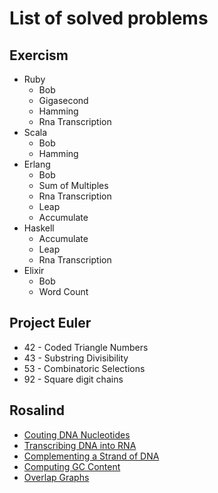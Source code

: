 # List of solved problems

## Exercism

* Ruby
  * Bob
  * Gigasecond
  * Hamming
  * Rna Transcription
* Scala
  * Bob
  * Hamming
* Erlang
  * Bob
  * Sum of Multiples
  * Rna Transcription
  * Leap
  * Accumulate
* Haskell
  * Accumulate
  * Leap
  * Rna Transcription
* Elixir
  * Bob
  * Word Count

## Project Euler

* 42 - Coded Triangle Numbers
* 43 - Substring Divisibility
* 53 - Combinatoric Selections
* 92 - Square digit chains

## Rosalind

* [Couting DNA Nucleotides](http://rosalind.info/problems/dna/)
* [Transcribing DNA into RNA](http://rosalind.info/problems/rna/)
* [Complementing a Strand of DNA](http://rosalind.info/problems/revc/)
* [Computing GC Content](http://rosalind.info/problems/gc/)
* [Overlap Graphs](http://rosalind.info/problems/grph/)
